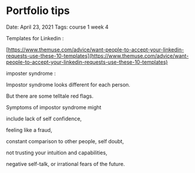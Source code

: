 # Portfolio tips

Date: April 23, 2021
Tags: course 1 week 4

Templates for Linkedin : 

[https://www.themuse.com/advice/want-people-to-accept-your-linkedin-requests-use-these-10-templates](https://www.themuse.com/advice/want-people-to-accept-your-linkedin-requests-use-these-10-templates)

imposter syndrome :

Impostor syndrome looks different for each person.

But there are some telltale red flags.

Symptoms of impostor syndrome might

include lack of self confidence,

feeling like a fraud,

constant comparison to other people, self doubt,

not trusting your intuition and capabilities,

negative self-talk, or irrational fears of the future.